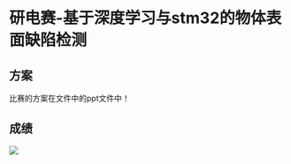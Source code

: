 #                     研电赛-基于深度学习与stm32的物体表面缺陷检测

## 方案

比赛的方案在文件中的ppt文件中！

## 成绩

![](https://github.com/panbo-bridge/competition/blob/main/%E7%A0%94%E7%94%B5%E8%B5%9B-%E5%9F%BA%E4%BA%8E%E6%B7%B1%E5%BA%A6%E5%AD%A6%E4%B9%A0%E5%92%8Cstm32%E7%BC%BA%E9%99%B7%E6%A3%80%E6%B5%8B/index.PNG)
